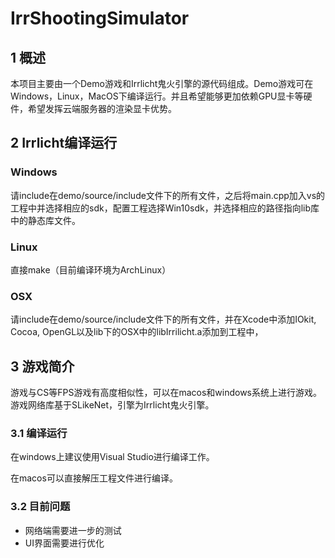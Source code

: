 # IrrShootingSimulator

## 1 概述
本项目主要由一个Demo游戏和Irrlicht鬼火引擎的源代码组成。Demo游戏可在Windows，Linux，MacOS下编译运行。并且希望能够更加依赖GPU显卡等硬件，希望发挥云端服务器的渲染显卡优势。

## 2 Irrlicht编译运行
### Windows
请include在demo/source/include文件下的所有文件，之后将main.cpp加入vs的工程中并选择相应的sdk，配置工程选择Win10sdk，并选择相应的路径指向lib库中的静态库文件。

### Linux
直接make（目前编译环境为ArchLinux）

### OSX
请include在demo/source/include文件下的所有文件，并在Xcode中添加IOkit, Cocoa, OpenGL以及lib下的OSX中的libIrrilicht.a添加到工程中，

## 3 游戏简介

游戏与CS等FPS游戏有高度相似性，可以在macos和windows系统上进行游戏。游戏网络库基于SLikeNet，引擎为Irrlicht鬼火引擎。

### 3.1 编译运行

在windows上建议使用Visual Studio进行编译工作。

在macos可以直接解压工程文件进行编译。

### 3.2 目前问题

* 网络端需要进一步的测试
* UI界面需要进行优化